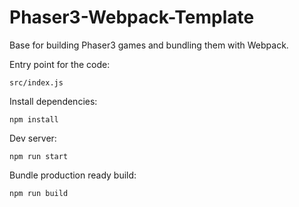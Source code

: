 # Phaser3-Webpack-Template

Base for building Phaser3 games and bundling them with Webpack.

Entry point for the code:
```
src/index.js
```

Install dependencies:
```
npm install
```

Dev server:
```
npm run start
```

Bundle production ready build:
```
npm run build
```